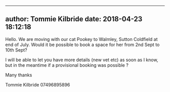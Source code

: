 
---
author: Tommie Kilbride
date: 2018-04-23 18:12:18
---
Hello.   We are moving with our cat Pookey to Walmley, Sutton Coldfield at end of July.    Would it be possible to book a space for her from 2nd Sept to 10th Sept?

I will be able to let you have more details (new vet etc) as soon as I know, but in the meantime if a provisional booking was possible ?

Many thanks

Tommie Kilbride
07496895896

